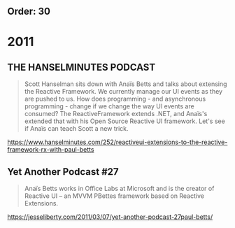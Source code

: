 ﻿Order: 30
---

# 2011

## THE HANSELMINUTES PODCAST 

> Scott Hanselman sits down with Anaïs Betts and talks about extensing the Reactive Framework. We currently manage our UI events as they are pushed to us. How does programming - and asynchronous programming - change if we change the way UI events are consumed? The ReactiveFramework extends .NET, and Anaïs's extended that with his Open Source Reactive UI framework. Let's see if Anaïs can teach Scott a new trick.

https://www.hanselminutes.com/252/reactiveui-extensions-to-the-reactive-framework-rx-with-paul-betts

## Yet Another Podcast #27

> Anaïs Betts works in Office Labs at Microsoft and is the creator of Reactive UI – an MVVM PBettes framework based on Reactive Extensions.

https://jesseliberty.com/2011/03/07/yet-another-podcast-27paul-betts/
